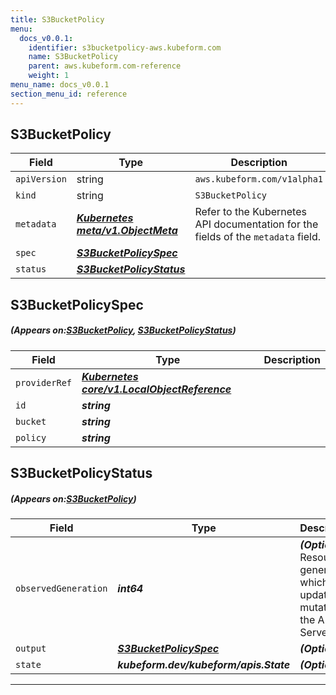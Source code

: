 ```yaml
---
title: S3BucketPolicy
menu:
  docs_v0.0.1:
    identifier: s3bucketpolicy-aws.kubeform.com
    name: S3BucketPolicy
    parent: aws.kubeform.com-reference
    weight: 1
menu_name: docs_v0.0.1
section_menu_id: reference
---
```


## S3BucketPolicy
| Field | Type | Description |
| ------ | ----- | ----------- |
| `apiVersion` | string | `aws.kubeform.com/v1alpha1` |
|    `kind` | string | `S3BucketPolicy` |
| `metadata` | ***[Kubernetes meta/v1.ObjectMeta](https://kubernetes.io/docs/reference/generated/kubernetes-api/v1.13/#objectmeta-v1-meta)***|Refer to the Kubernetes API documentation for the fields of the `metadata` field.|
| `spec` | ***[S3BucketPolicySpec](#S3BucketPolicySpec)***||
| `status` | ***[S3BucketPolicyStatus](#S3BucketPolicyStatus)***||
## S3BucketPolicySpec
##### (Appears on:[S3BucketPolicy](#S3BucketPolicy), [S3BucketPolicyStatus](#S3BucketPolicyStatus))
| Field | Type | Description |
| ------ | ----- | ----------- |
| `providerRef` | ***[Kubernetes core/v1.LocalObjectReference](https://kubernetes.io/docs/reference/generated/kubernetes-api/v1.13/#localobjectreference-v1-core)***||
| `id` | ***string***||
| `bucket` | ***string***||
| `policy` | ***string***||
## S3BucketPolicyStatus
##### (Appears on:[S3BucketPolicy](#S3BucketPolicy))
| Field | Type | Description |
| ------ | ----- | ----------- |
| `observedGeneration` | ***int64***| ***(Optional)*** Resource generation, which is updated on mutation by the API Server.|
| `output` | ***[S3BucketPolicySpec](#S3BucketPolicySpec)***| ***(Optional)*** |
| `state` | ***kubeform.dev/kubeform/apis.State***| ***(Optional)*** |
---
